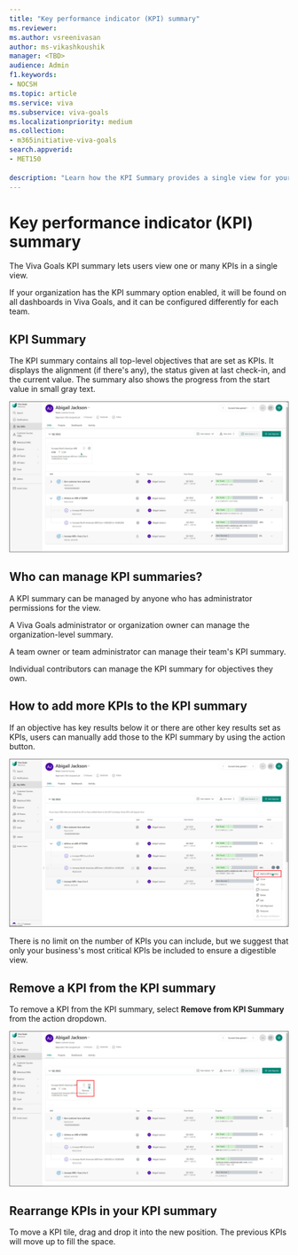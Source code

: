 ```yaml
---
title: "Key performance indicator (KPI) summary"
ms.reviewer: 
ms.author: vsreenivasan
author: ms-vikashkoushik
manager: <TBD>
audience: Admin
f1.keywords:
- NOCSH
ms.topic: article
ms.service: viva
ms.subservice: viva-goals
ms.localizationpriority: medium
ms.collection:  
- m365initiative-viva-goals
search.appverid:
- MET150

description: "Learn how the KPI Summary provides a single view for your most important KPIs."
---
```


# Key performance indicator (KPI) summary

The Viva Goals KPI summary lets users view one or many KPIs in a single view.

If your organization has the KPI summary option enabled, it will be found on all dashboards in Viva Goals, and it can be configured differently for each team.

## KPI Summary

The KPI summary contains all top-level objectives that are set as KPIs. It displays the alignment (if there's any), the status given at last check-in, and the current value. The summary also shows the progress from the start value in small gray text.

![Screenshot of a KPI summary.](../media/goals/4/416/a.jpg)

## Who can manage KPI summaries? 

A KPI summary can be managed by anyone who has administrator permissions for the view.

A Viva Goals administrator or organization owner can manage the organization-level summary.

A team owner or team administrator can manage their team's KPI summary.

Individual contributors can manage the KPI summary for objectives they own.

## How to add more KPIs to the KPI summary

If an objective has key results below it or there are other key results set as KPIs, users can manually add those to the KPI summary by using the action button.

![Screenshot shows the option to add to the KPI summary.](../media/goals/4/416/b.jpg)

There is no limit on the number of KPIs you can include, but we suggest that only your business's most critical KPIs be included to ensure a digestible view.

## Remove a KPI from the KPI summary
  
To remove a KPI from the KPI summary, select **Remove from KPI Summary** from the action dropdown.

![Screenshot shows the option to remove a key result from the KPI summary.](../media/goals/4/416/c.jpg)

## Rearrange KPIs in your KPI summary

To move a KPI tile, drag and drop it into the new position. The previous KPIs will move up to fill the space.
